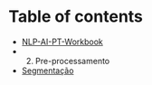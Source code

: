 # Table of contents

* [NLP-AI-PT-Workbook](README.md)
* 02. Pre-processamento
* [Segmentação](segmentacao.md)

